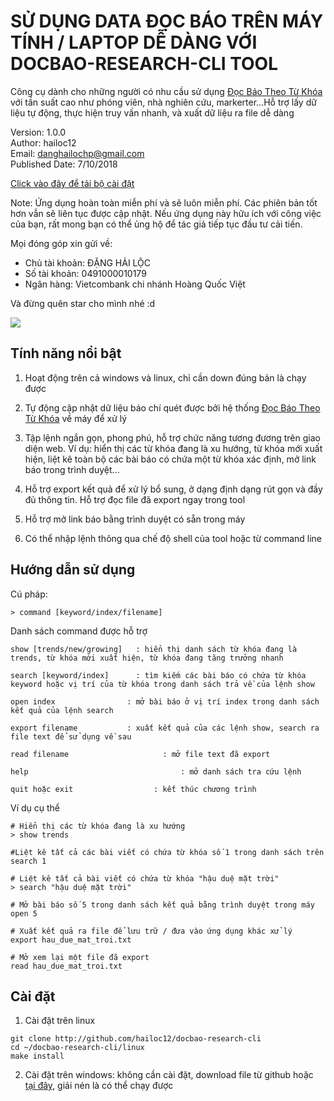 # SỬ DỤNG DATA ĐỌC BÁO TRÊN MÁY TÍNH / LAPTOP DỄ DÀNG VỚI DOCBAO-RESEARCH-CLI TOOL

Công cụ dành cho những người có nhu cầu sử dụng [Đọc Báo Theo Từ Khóa](http://docbao.danghailoc.com) với tần suất cao như phóng viên, nhà nghiên cứu, markerter...Hỗ trợ lấy dữ liệu tự động, thực hiện truy vấn nhanh, và xuất dữ liệu ra file dễ dàng

Version: 1.0.0  
Author: hailoc12  
Email: danghailochp@gmail.com  
Published Date: 7/10/2018  

[Click vào đây để tải bộ cài đặt](http://docbao.danghailoc.com/export/docbao-research-cli.zip)

Note:
Ứng dụng hoàn toàn miễn phí và sẽ luôn miễn phí. Các phiên bản tốt hơn vẫn sẽ liên tục được cập nhật. Nếu ứng dụng này hữu ích với công việc của bạn, rất mong bạn có thể ủng hộ để tác giả tiếp tục đầu tư cải tiến.

Mọi đóng góp xin gửi về:
- Chủ tài khoản: ĐẶNG HẢI LỘC
- Số tài khoản: 0491000010179
- Ngân hàng: Vietcombank chi nhánh Hoàng Quốc Việt 

Và đừng quên star cho mình nhé :d

![](https://imgur.com/9cNOTDr)

## Tính năng nổi bật

1. Hoạt động trên cả windows và linux, chỉ cần down đúng bản là chạy được

2. Tự động cập nhật dữ liệu báo chí quét được bởi hệ thống [Đọc Báo Theo Từ Khóa](http://github.com/hailoc12/docbao) về máy để xử lý

3. Tập lệnh ngắn gọn, phong phú, hỗ trợ chức năng tương đương trên giao diện web. Ví dụ: hiển thị các từ khóa đang là xu hướng, từ khóa mới xuất hiện, liệt kê toàn bộ các bài báo có chứa một từ khóa xác định, mở link báo trong trình duyệt...

4. Hỗ trợ export kết quả để xử lý bổ sung, ở dạng định dạng rút gọn và đầy đủ thông tin. Hỗ trợ đọc file đã export ngay trong tool

5. Hỗ trợ mở link báo bằng trình duyệt có sẵn trong máy

6. Có thể nhập lệnh thông qua chế độ shell của tool hoặc từ command line

## Hướng dẫn sử dụng

Cú pháp:

~~~
> command [keyword/index/filename]
~~~

Danh sách command được hỗ trợ
~~~
show [trends/new/growing]	: hiển thị danh sách từ khóa đang là trends, từ khóa mới xuất hiện, từ khóa đang tăng trưởng nhanh

search [keyword/index]		: tìm kiếm các bài báo có chứa từ khóa keyword hoặc vị trí của từ khóa trong danh sách trả về của lệnh show

open index                : mở bài báo ở vị trí index trong danh sách kết quả của lệnh search

export filename           : xuất kết quả của các lệnh show, search ra file text để sử dụng về sau

read filename				      : mở file text đã export

help						          : mở danh sách tra cứu lệnh

quit hoặc exit				    : kết thúc chương trình

~~~

Ví dụ cụ thể

~~~
# Hiển thị các từ khóa đang là xu hướng
> show trends
~~~

~~~
#Liệt kê tất cả các bài viết có chứa từ khóa số 1 trong danh sách trên
search 1
~~~

~~~
# Liệt kê tất cả bài viết có chứa từ khóa "hậu duệ mặt trời"
> search "hậu duệ mặt trời"
~~~

~~~
# Mở bài báo số 5 trong danh sách kết quả bằng trình duyệt trong máy
open 5
~~~

~~~
# Xuất kết quả ra file để lưu trữ / đưa vào ứng dụng khác xử lý
export hau_due_mat_troi.txt
~~~

~~~
# Mở xem lại một file đã export
read hau_due_mat_troi.txt
~~~


## Cài đặt

1. Cài đặt trên linux

~~~
git clone http://github.com/hailoc12/docbao-research-cli
cd ~/docbao-research-cli/linux
make install
~~~

2. Cài đặt trên windows: không cần cài đặt, download file từ github hoặc [tại đây](http://docbao.danghailoc.com/export/docbao-research-cli.zip), giải nén là có thể chạy được
